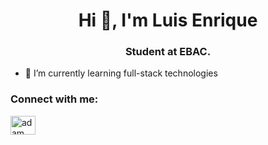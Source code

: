 <h1 align="center">Hi 👋, I'm Luis Enrique</h1>
<h3 align="center">Student at EBAC.</h3>

- 🌱 I’m currently learning full-stack technologies

<h3 align="left">Connect with me:</h3>
<p align="left">
  <a href="https://www.linkedin.com/in/luis-ju%C3%A1rez-full-stack-java-developer/" target="blank"><img align="center"
      src="https://raw.githubusercontent.com/rahuldkjain/github-profile-readme-generator/master/src/images/icons/Social/linked-in-alt.svg"
      alt="adam pithewan" height="30" width="40" /></a>
</p>



